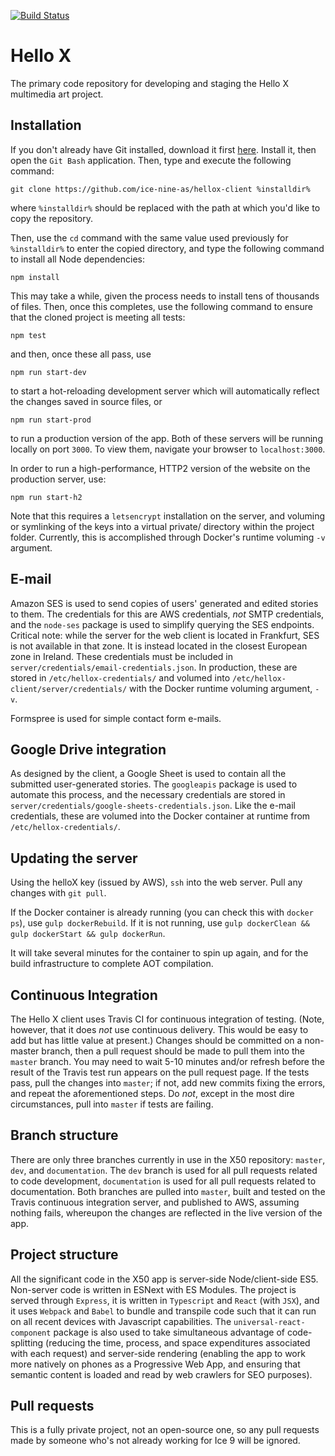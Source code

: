 [![Build Status](https://travis-ci.org/ice-nine-as/hellox-client.svg?branch=master)](https://travis-ci.org/ice-nine-as/hellox-client)

# Hello X

The primary code repository for developing and staging the Hello X multimedia art project.

## Installation

If you don't already have Git installed, download it first [here](https://git-scm.com). Install it, then open the `Git Bash` application. Then, type and execute the following command:

`git clone https://github.com/ice-nine-as/hellox-client %installdir%`

where `%installdir%` should be replaced with the path at which you'd like to copy the repository.

Then, use the `cd` command with the same value used previously for `%installdir%` to enter the copied directory, and type the following command to install all Node dependencies:

`npm install`

This may take a while, given the process needs to install tens of thousands of files. Then, once this completes, use the following command to ensure that the cloned project is meeting all tests:

`npm test`

and then, once these all pass, use

`npm run start-dev`

to start a hot-reloading development server which will automatically reflect the changes saved in source files, or

`npm run start-prod`

to run a production version of the app. Both of these servers will be running locally on port `3000`. To view them, navigate your browser to `localhost:3000`.

In order to run a high-performance, HTTP2 version of the website on the production server, use:

`npm run start-h2`

Note that this requires a `letsencrypt` installation on the server, and voluming or symlinking of the keys into a virtual private/ directory within the project folder. Currently, this is accomplished through Docker's runtime voluming `-v` argument.

## E-mail
Amazon SES is used to send copies of users' generated and edited stories to them. The credentials for this are AWS credentials, *not* SMTP credentials, and the `node-ses` package is used to simplify querying the SES endpoints. Critical note: while the server for the web client is located in Frankfurt, SES is not available in that zone. It is instead located in the closest European zone in Ireland. These credentials must be included in `server/credentials/email-credentials.json`. In production, these are stored in `/etc/hellox-credentials/` and volumed into `/etc/hellox-client/server/credentials/` with the Docker runtime voluming argument, `-v`.

Formspree is used for simple contact form e-mails.

## Google Drive integration

As designed by the client, a Google Sheet is used to contain all the submitted user-generated stories. The `googleapis` package is used to automate this process, and the necessary credentials are stored in `server/credentials/google-sheets-credentials.json`. Like the e-mail credentials, these are volumed into the Docker container at runtime from `/etc/hellox-credentials/`.

## Updating the server

Using the helloX key (issued by AWS), `ssh` into the web server. Pull any changes with `git pull`.

If the Docker container is already running (you can check this with `docker ps`), use `gulp dockerRebuild`. If it is not running, use `gulp dockerClean && gulp dockerStart && gulp dockerRun`.

It will take several minutes for the container to spin up again, and for the build infrastructure to complete AOT compilation.

## Continuous Integration
The Hello X client uses Travis CI for continuous integration of testing. (Note, however, that it does *not* use continuous delivery. This would be easy to add but has little value at present.) Changes should be committed on a non-master branch,
then a pull request should be made to pull them into the `master` branch. You may need to wait 5-10 minutes and/or refresh before the result of the Travis test run appears on the pull request page. If the tests pass, pull the changes into
`master`; if not, add new commits fixing the errors, and repeat the aforementioned steps. Do *not*, except in the most dire circumstances, pull into `master` if tests are failing. 

## Branch structure

There are only three branches currently in use in the X50 repository: `master`, `dev`, and `documentation`. The `dev` branch is used for all pull requests related to code development, `documentation` is used for all pull requests related to documentation. Both branches are pulled into `master`, built and tested on the Travis continuous integration server, and published to AWS, assuming nothing fails, whereupon the changes are reflected in the live version of the app.

## Project structure

All the significant code in the X50 app is server-side Node/client-side ES5. Non-server code is written in ESNext with ES Modules. The project is served through `Express`, it is written in `Typescript` and `React` (with `JSX`), and it uses `Webpack` and `Babel` to bundle and transpile code such that it can run on all recent devices with Javascript capabilities. The `universal-react-component` package is also used to take simultaneous advantage of code-splitting (reducing the time, process, and space expenditures associated with each request) and server-side rendering (enabling the app to work more natively on phones as a Progressive Web App, and ensuring that semantic content is loaded and read by web crawlers for SEO purposes).

## Pull requests

This is a fully private project, not an open-source one, so any pull requests made by someone who's not already working for Ice 9 will be ignored.
